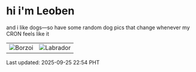 # hi i'm Leoben

and i like dogs—so have some random dog pics that change whenever my CRON feels like it

|  |  |
|--------|----------|
| ![Borzoi](https://random-dog-vercel.vercel.app/api/random-borzoi?v=1758812055) | ![Labrador](https://random-dog-vercel.vercel.app/api/random-labrador?v=1758812055) |

Last updated: 2025-09-25 22:54 PHT

